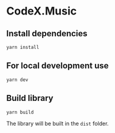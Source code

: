 # CodeX.Music

## Install dependencies
`yarn install`

## For local development use
`yarn dev`

## Build library
`yarn build`

The library will be built in the `dist` folder.

